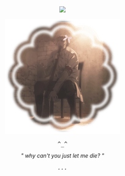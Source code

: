 
　<p align="center">![](https://komarev.com/ghpvc/?username=DAE-H0&label=⚰️&color=ad887b)</p>

<p align="center"> 
<img src="E1583748-06CF-4DAB-B61B-1EB3683E1B4B-min.png">

<p align="center"> 
<tt><i> ^_^ </i></tt>
<p align="center"> 
<i>" why can't you just let me die? "</i>
<p align="center"> 
<tt><i>...</i></tt>
